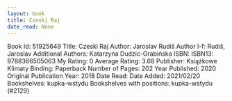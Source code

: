 ```yaml
---
layout: book
title: Czeski Raj
date_read: None
---
```


Book Id: 51925649
Title: Czeski Raj
Author: Jaroslav Rudiš
Author l-f: Rudiš, Jaroslav
Additional Authors: Katarzyna Dudzic-Grabińska
ISBN: 
ISBN13: 9788366505063
My Rating: 0
Average Rating: 3.68
Publisher: Książkowe Klimaty
Binding: Paperback
Number of Pages: 202
Year Published: 2020
Original Publication Year: 2018
Date Read: 
Date Added: 2021/02/20
Bookshelves: kupka-wstydu
Bookshelves with positions: kupka-wstydu (#2129)

